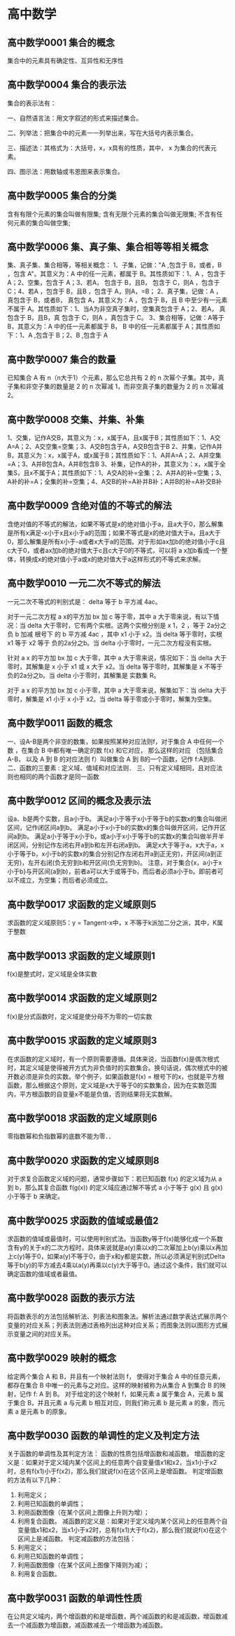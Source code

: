# 高中数学
## 高中数学0001 集合的概念
集合中的元素具有确定性、互异性和无序性

## 高中数学0004 集合的表示法

集合的表示法有：

一、自然语言法：用文字叙述的形式来描述集合。

二、列举法：把集合中的元素一一列举出来，写在大括号内表示集合。

三、描述法：其格式为：大括号，x，x具有的性质，其中， x 为集合的代表元素。

四、图示法：用数轴或韦恩图来表示集合。

## 高中数学0005 集合的分类
含有有限个元素的集合叫做有限集;
含有无限个元素的集合叫做无限集;
不含有任何元素的集合叫做空集;

## 高中数学0006 集、真子集、集合相等等相关概念
集、真子集、集合相等，等相关概念：
1、子集，记做："A ,包含于 B，或者，B ，包含 A"。其意义为：A 中的任一元素，都属于 B。其性质如下：1、A ，包含于 A；2、空集，包含于 A；3、若A， 包含于 B，且B， 包含于 C，则A ，包含于 C；4、若A ，包含于 B，且B ，包含于 A，则A，=B；
2、真子集，记做：A ，真包含于 B，或者B， 真包含 A，其意义为：A ，包含于 B，且 B 中至少有一元素不属于 A。其性质如下：1、当A为非空真子集时，空集真包含于 A；2、若A， 真包含于 B，且B，真 包含于 C，则A ，真包含于 C。
3、集合相等，记做：A等于B，其意义为：A 中的任一元素都属于 B， B 中的任一元素都属于 A；其性质如下：1、A ,包含于 B；2、B ,包含于 A

## 高中数学0007 集合的数量
已知集合 A 有 n（n大于1）个元素，那么它总共有 2 的 n 次幂个子集。其中，真子集和非空子集的数量是 2 的 n 次幂减 1，而非空真子集的数量为 2 的 n 次幂减 2。

## 高中数学0008 交集、并集、补集
1、交集，记作A交B，其意义为：x，x属于A，且x属于B；其性质如下：1、A交A=A；2、A交空集=空集；3、A交B包含于A，A交B包含于B
2、并集，记作A并B，其意义为：x，x属于A，或x属于B；其性质如下：1、A并A=A；2、A并空集=A；3、A并B包含A，A并B包含B
3、补集，记作A的补，其意义为：x，x属于全集S，且x不属于A；其性质如下：1、A交A的补=全集；2、A并A的补=空集；3、A补的补=A；全集的补=空集；4、A交B的补=A补并B补；A并B的补=A补交B补

## 高中数学0009 含绝对值的不等式的解法
含绝对值的不等式的解法，如果不等式是x的绝对值小于a，且a大于0，那么解集是所有x满足-x小于x且x小于a的范围；如果不等式是x的绝对值大于a，且a大于0，那么解集是所有x小于-a或者x大于a的范围。对于形如ax加b的绝对值小于c且c大于0，或者ax加b的绝对值大于c且c大于0的不等式，可以将 a x加b看成一个整体，转换成x的绝对值小于a或x的绝对值大于a这样形式的不等式来求解。

## 高中数学0010 一元二次不等式的解法

一元二次不等式的判别式是： delta 等于 b 平方减 4ac。

对于一元二次方程 a x的平方加 bx 加 c 等于零，其中 a 大于零来说，有以下情况：当 delta 大于零时，它有两个实根。这两个实根分别是 x 1，2 ，等于 2a分之负 b 加减 根号下 的 b 平方减 4ac ，其中 x1 小于 x2。当 delta 等于零时，实根 x1 等于 x2 等于 负的2a分之b。当 delta 小于零时，一元二次方程没有实根。

针对 a x 的平方加 bx 加 c 大于零，其中 a 大于零来说，情况如下：当 delta 大于零时，其解集是 x 小于 x1 或 x 大于 x2。当 delta 等于零时，其解集是 x 不等于 负的2a分之b。当 delta 小于零时，其解集是 实数集 R。

对于 a x 的平方加 bx 加 c 小于零，其中 a 大于零来说，解集如下：当 delta 大于零时，解集是 x1 小于 x 小于 x2。当 delta 等于零或小于零时，解集为空集。

## 高中数学0011 函数的概念
一、设A-B是两个非空的数集，如果按照某种对应法则f，对于集合 A 中任何一个数 ，在集合 B 中都有唯一确定的数 f(x) 和它对应， 那么这样的对应 （包括集合 A-B， 以及 A 到 B 的对应法则 f）叫做集合 A 到 B的一个函数，记作 f:A到B.
二、函数的三要素 : 定义域、值域和对应法则．
三、只有定义域相同，且对应法则也相同的两个函数才是同一函数

## 高中数学0012 区间的概念及表示法
设a、b是两个实数，且a小于b。
满足a小于等于x小于等于b的实数x的集合叫做闭区间，记作闭区间a到b。
满足a小于x小于b的实数x的集合叫做开区间，记作开区间a到b。
满足a小于等于x小于b，或a小于x小于等于b的实数x的集合叫做半开半闭区间，分别记作左闭右开a到b和左开右闭a到b。
满足x大于等于a，x大于a，x小于等于b，x小于b的实数x的集合分别记作左闭右开a到正无穷)，开区间(a到正无穷)，左开右闭(负无穷到b和开区间(负无穷到b)。
注意，对于集合{x，a小于x小于b}与开区间(a到b)，前者a可以大于或等于b，而后者必须a小于b。即前者可以不成立，为空集；而后者必须成立。

## 高中数学0017 求函数的定义域原则5
求函数的定义域原则5：y = Tangent-x中，x 不等于k派加二分之派，其中，K属于整数

## 高中数学0013 求函数的定义域原则1
f(x)是整式时，定义域是全体实数

## 高中数学0014 求函数的定义域原则2
f(x)是分式函数时，定义域是使分母不为零的一切实数

## 高中数学0015 求函数的定义域原则3
在求函数的定义域时，有一个原则需要遵循。具体来说，当函数f(x)是偶次根式时，其定义域是使得被开方式为非负值时的实数集合。换句话说，偶次根式中的被开数必须是非负的实数。举个例子，如果函数是f(x) = 根号下的x，也就是平方根函数，那么根据这个原则，定义域是x大于等于0的实数集合，因为在实数范围内，平方根函数的自变量x不能是负值，否则结果将无实数解。

## 高中数学0018 求函数的定义域原则6
零指数幂和负指数幂的底数不能为零．．

## 高中数学0020 求函数的定义域原则8
对于求复合函数定义域的问题，通常步骤如下：若已知函数 f(x) 的定义域为从 a 到 b，那么其复合函数 f(g(x)) 的定义域应通过解不等式 a 小于等于 g(x) 且 g(x) 小于等于 b 来确定。
## 高中数学0025 求函数的值域或最值2
求函数的值域或最值时，可以使用判别式法。当函数y等于f(x)能够化成一个系数含有y的关于x的二次方程时，具体来说就是a(y)乘以x的二次幂加上b(y)乘以x再加上c(y)等于0，如果a(y)不等于0，由于x和y都是实数，所以必须满足判别式Delta等于b(y)的平方减去4乘以a(y)再乘以c(y)大于等于0。通过这个条件，我们就可以确定函数的值域或者最值。

## 高中数学0028 函数的表示方法
将函数表示的方法包括解析法、列表法和图象法。解析法通过数学表达式展示两个变量的对应关系；列表法则通过表格列出这种对应关系；而图象法则以图形方式展示变量之间的对应关系。

## 高中数学0029 映射的概念
给定两个集合 A 和 B，并且有一个映射法则 f， 使得对于集合 A 中的任意元素，都存在集合 B 中唯一的元素与之对应。这样的映射被称为从集合 A 到集合 B 的映射，记作 f: A 到 B。
对于给定的这个映射 f，如果元素 a 属于集合 A，元素 b 属于集合 B，并且元素 a 与元素 b 相互对应，则我们称元素 b 是元素 a 的象，而元素 a 是元素 b 的原象。

## 高中数学0030 函数的单调性的定义及判定方法
关于函数的单调性及其判定方法：
函数的性质包括增函数和减函数。
增函数的定义是：如果对于定义域内某个区间上的任意两个自变量值x1和x2，当x1小于x2时，总有f(x1)小于f(x2)，那么我们就说f(x)在这个区间上是增函数。
判定增函数的方法有以下几种：
1. 利用定义；
2. 利用已知函数的单调性；
3. 利用函数图像（在某个区间上图像上升则为增）；
4. 利用复合函数。
减函数的定义是：如果对于定义域内某个区间上的任意两个自变量值x1和x2，当x1小于x2时，总有f(x1)大于f(x2)，那么我们就说f(x)在这个区间上是减函数。
判定减函数的方法包括：
1. 利用定义；
2. 利用已知函数的单调性；
3. 利用函数图像（在某个区间上图像下降则为减）；
4. 利用复合函数。

## 高中数学0031 函数的单调性性质
在公共定义域内，两个增函数的和是增函数，两个减函数的和是减函数，增函数减去一个减函数为增函数，减函数减去一个增函数为减函数。